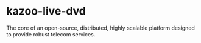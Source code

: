 # kazoo-live-dvd
The core of an open-source, distributed, highly scalable platform designed to provide robust telecom services. 
